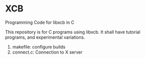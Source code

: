 # XCB

Programming Code for libxcb in C

This repository is for C programs using libxcb.  It shall have tutorial programs, and experimental variations.
1. makefile:  configure builds
2. connect.c:  Connection to X server
